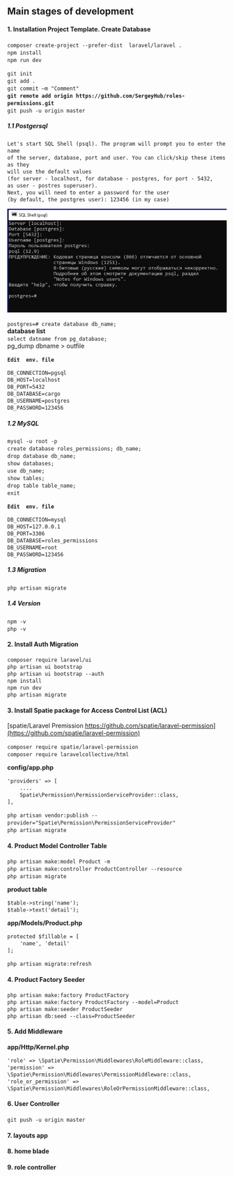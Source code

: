 ## Main stages of development

#### 1. Installation Project Template. Create Database

`composer create-project --prefer-dist  laravel/laravel .`   
`npm install`  
`npm run dev`  

`git init`  
`git add .`  
`git commit –m "Comment"`  
**`git remote add origin https://github.com/SergeyHub/roles-permissions.git`**  
`git push -u origin master`  

##### 1.1 Postgersql
```
Let's start SQL Shell (psql). The program will prompt you to enter the name    
of the server, database, port and user. You can click/skip these items as they  
will use the default values   
(for server - localhost, for database - postgres, for port - 5432,  
as user - postres superuser). 
Next, you will need to enter a password for the user   
(by default, the postgres user): 123456 (in my case)  
```

![Screenshot](readme/psql.JPG)   

`postgres=# create database db_name;`  
  **database list**  
`select datname from pg_database;`   
pg_dump dbname > outfile 

**`Edit  env. file`**    
```
DB_CONNECTION=pgsql
DB_HOST=localhost
DB_PORT=5432
DB_DATABASE=cargo
DB_USERNAME=postgres
DB_PASSWORD=123456
```
##### 1.2 MySQL

`mysql -u root -p`  
`create database roles_permissions; db_name;`  
`drop database db_name;`   
`show databases;`  
`use db_name;`  
`show tables;`   
`drop table table_name;`  
`exit`  

**`Edit  env. file`**   
```
DB_CONNECTION=mysql
DB_HOST=127.0.0.1
DB_PORT=3306
DB_DATABASE=roles_permissions
DB_USERNAME=root
DB_PASSWORD=123456
```
##### 1.3 Migration

`php artisan migrate`  

##### 1.4 Version
`npm -v`  
`php -v`
#### 2. Install Auth Migration
```
composer require laravel/ui
php artisan ui bootstrap   
php artisan ui bootstrap --auth
npm install
npm run dev
php artisan migrate
```
#### 3. Install Spatie package for Access Control List (ACL)
[spatie/Laravel Premission https://github.com/spatie/laravel-permission](https://github.com/spatie/laravel-permission)   

`composer require spatie/laravel-permission`  
`composer require laravelcollective/html`  

**config/app.php**

```
'providers' => [
	....
	Spatie\Permission\PermissionServiceProvider::class,
],
```
`php artisan vendor:publish --provider="Spatie\Permission\PermissionServiceProvider"`  
`php artisan migrate`

#### 4. Product Model Controller Table
`php artisan make:model Product -m`  
`php artisan make:controller ProductController --resource`  
`php artisan migrate`

**product table**
```
$table->string('name');
$table->text('detail');
```

**app/Models/Product.php**
```
protected $fillable = [
    'name', 'detail'
];
```
`php artisan migrate:refresh`  
#### 4. Product Factory Seeder
```
php artisan make:factory ProductFactory
php artisan make:factory ProductFactory --model=Product
php artisan make:seeder ProductSeeder
php artisan db:seed --class=ProductSeeder
```
#### 5. Add Middleware

**app/Http/Kernel.php**
```
'role' => \Spatie\Permission\Middlewares\RoleMiddleware::class,
'permission' => \Spatie\Permission\Middlewares\PermissionMiddleware::class,
'role_or_permission' => \Spatie\Permission\Middlewares\RoleOrPermissionMiddleware::class,
```

#### 6. User Controller
`git push -u origin master` 
#### 7. layouts app
#### 8. home blade 
#### 9. role controller 
